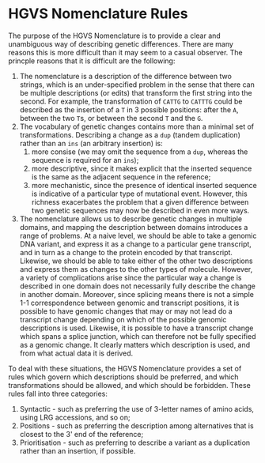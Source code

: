 # HGVS Nomenclature Rules

The purpose of the HGVS Nomenclature is to provide a clear and unambiguous way of describing
genetic differences. There are many reasons this is more difficult than it may seem to a
casual observer. The princple reasons that it is difficult are the following:

1. The nomenclature is a description of the difference between two strings,
   which is an under-specified problem in the sense that there can be multiple
   descriptions (or edits) that transform the first string into the second.
   For example, the transformation of `CATTG` to `CATTTG` could be described
   as the insertion of a `T` in 3 possible positions: after the `A`, between the two `T`s,
   or between the second `T` and the `G`.
2. The vocabulary of genetic changes contains more than a minimal set of transformations.
   Describing a change as a `dup` (tandem duplication) rather than an `ins`
   (an arbitrary insertion) is:
    1. more consise (we may omit the sequence from a `dup`, whereas the sequence is required for an `ins`);
    2. more descriptive, since it makes explicit that the inserted sequence is the same as the adjacent sequence in the reference;
    3. more mechanistic, since the presence of identical inserted sequence is indicative of a particular type of mutational event.
   However, this richness exacerbates the problem that a given difference between two
   genetic sequences may now be described in even more ways.
3. The nomenclature allows us to describe genetic changes in multiple domains, and mapping the description
   between domains introduces a range of problems. At a naive level, we should be able to take a genomic DNA
   variant, and express it as a change to a particular gene transcript, and in turn as a change to the protein
   encoded by that transcript. Likewise, we should be able to take either of the other two descriptions and
   express them as changes to the other types of molecule. However, a variety of complications arise since
   the particular way a change is described in one domain does not necessarily fully describe the change in another domain.
   Moreover, since splicing means there is not a simple 1-1 correspondence between genomic and transcript positions,
   it is possible to have genomic changes that may or may not lead do a transcript change depending on which of the
   possible genomic descriptions is used. Likewise, it is possible to have a transcript change which spans a splice
   junction, which can therefore not be fully specified as a genomic change. It clearly matters which description
   is used, and from what actual data it is derived.

To deal with these situations, the HGVS Nomenclature provides a set of rules which govern which descriptions should
be preferred, and which transformations should be allowed, and which should be forbidden. These rules fall into three
categories:
1. Syntactic - such as preferring the use of 3-letter names of amino acids, using LRG accessions, and so on;
2. Positions - such as preferring the description among alternatives that is closest to the 3' end of the reference;
3. Prioritisation - such as preferring to describe a variant as a duplication rather than an insertion, if possible.

